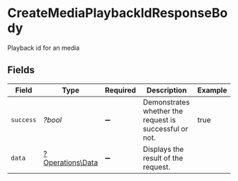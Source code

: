 # CreateMediaPlaybackIdResponseBody

Playback id for an media


## Fields

| Field                                                  | Type                                                   | Required                                               | Description                                            | Example                                                |
| ------------------------------------------------------ | ------------------------------------------------------ | ------------------------------------------------------ | ------------------------------------------------------ | ------------------------------------------------------ |
| `success`                                              | *?bool*                                                | :heavy_minus_sign:                                     | Demonstrates whether the request is successful or not. | true                                                   |
| `data`                                                 | [?Operations\Data](../../Models/Operations/Data.md)    | :heavy_minus_sign:                                     | Displays the result of the request.                    |                                                        |